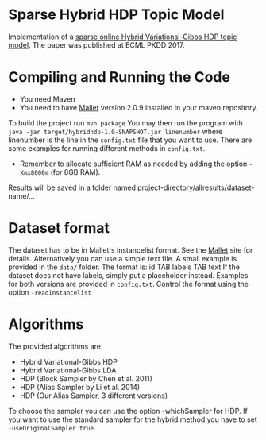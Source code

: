 # Sparse Hybrid HDP Topic Model

Implementation of a [sparse online Hybrid Variational-Gibbs HDP topic model](http://ecmlpkdd2017.ijs.si/papers/paperID250.pdf). The paper was published at ECML PKDD 2017.

# Compiling and Running the Code # 

- You need Maven
- You need to have [Mallet](https://github.com/mimno/Mallet) version 2.0.9 installed in your maven repository.

To build the project run `mvn package`
You may then run the program with `java -jar target/hybridhdp-1.0-SNAPSHOT.jar linenumber` where linenumber is the line in the `config.txt` file that you want to use. There are some examples for running different methods in `config.txt`.
- Remember to allocate sufficient RAM as needed by adding the option `-Xmx8000m` (for 8GB RAM).

Results will be saved in a folder named project-directory/allresults/dataset-name/...

# Dataset format

The dataset has to be in Mallet's instancelist format. See the [Mallet](https://github.com/mimno/Mallet) site for details. Alternatively you can use a simple text file. A small example is provided in the `data/` folder. The format is: id TAB labels TAB text 
If the dataset does not have labels, simply put a placeholder instead. Examples for both versions are provided in `config.txt`. Control the format using the option `-readInstancelist`

# Algorithms 

The provided algorithms are
- Hybrid Variational-Gibbs HDP
- Hybrid Variational-Gibbs LDA
- HDP (Block Sampler by Chen et al. 2011)
- HDP (Alias Sampler by Li et al. 2014)
- HDP (Our Alias Sampler, 3 different versions)

To choose the sampler you can use the option -whichSampler for HDP. If you want to use the standard sampler for the hybrid method you have to set `-useOriginalSampler true`.
